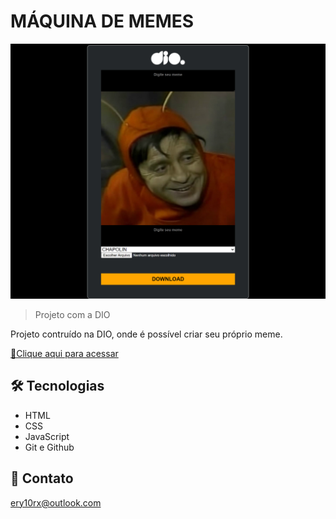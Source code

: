 # MÁQUINA DE MEMES

![preview](./github/preview.png)

> Projeto com a DIO

Projeto contruído na DIO, onde é possível criar seu próprio meme.

[🔗Clique aqui para acessar](https://ery10.github.io/memes-maker/)

##  🛠 Tecnologias

- HTML
- CSS
- JavaScript
- Git e Github

## 💙 Contato

ery10rx@outlook.com